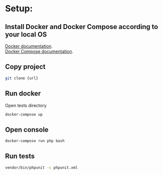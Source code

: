 # **Setup:**

## Install Docker  and Docker Compose according to your local OS
[Docker documentation](https://docs.docker.com/install/).  
[Docker Compose documentation](https://docs.docker.com/compose/install/).


## Copy project
```bash
git clone {url}
```

## Run docker
Open tests directory
```bash
docker-compose up
```

## Open console
```bash
docker-compose run php bash
```

## Run tests
```bash
vendor/bin/phpunit -c phpunit.xml
```